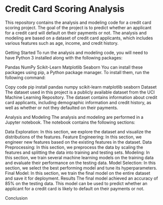 # Credit Card Scoring Analysis
This repository contains the analysis and modeling code for a credit card scoring project. The goal of the project is to predict whether an applicant for a credit card will default on their payments or not. The analysis and modeling are based on a dataset of credit card applicants, which includes various features such as age, income, and credit history.

Getting Started
To run the analysis and modeling code, you will need to have Python 3 installed along with the following packages:

Pandas
NumPy
Scikit-Learn
Matplotlib
Seaborn
You can install these packages using pip, a Python package manager. To install them, run the following command:

Copy code
pip install pandas numpy scikit-learn matplotlib seaborn
Dataset
The dataset used in this project is a publicly available dataset from the UCI Machine Learning Repository. The dataset contains information about credit card applicants, including demographic information and credit history, as well as whether or not they defaulted on their payments.

Analysis and Modeling
The analysis and modeling are performed in a Jupyter notebook. The notebook contains the following sections:

Data Exploration: In this section, we explore the dataset and visualize the distributions of the features.
Feature Engineering: In this section, we engineer new features based on the existing features in the dataset.
Data Preprocessing: In this section, we preprocess the data by scaling the features and splitting the data into training and testing sets.
Modeling: In this section, we train several machine learning models on the training data and evaluate their performance on the testing data.
Model Selection: In this section, we select the best performing model and tune its hyperparameters.
Final Model: In this section, we train the final model on the entire dataset and save it for deployment.
Results
The final model achieved an accuracy of 85% on the testing data. This model can be used to predict whether an applicant for a credit card is likely to default on their payments or not.

Conclusion
